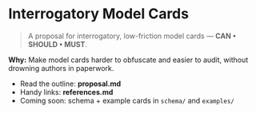 # Interrogatory Model Cards

> A proposal for interrogatory, low-friction model cards — **CAN • SHOULD • MUST**.

**Why:** Make model cards harder to obfuscate and easier to audit, without drowning authors in paperwork.

- Read the outline: **proposal.md**
- Handy links: **references.md**
- Coming soon: schema + example cards in `schema/` and `examples/`
